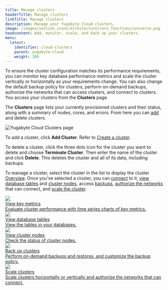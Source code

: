 ```yaml
---
title: Manage clusters
headerTitle: Manage clusters
linkTitle: Manage clusters
description: Manage your Yugabyte Cloud clusters.
image: /images/section_icons/architecture/core_functions/universe.png
headcontent: Add, monitor, scale, and back up your clusters.
menu:
  latest:
    identifier: cloud-clusters
    parent: yugabyte-cloud
    weight: 100
---
```


To ensure the cluster configuration matches its performance requirements, you can monitor key database performance metrics and scale the cluster vertically or horizontally as your requirements change. You can also change the default backup policy for clusters, perform on-demand backups, authorize the networks that can access clusters, and connect to clusters. You access your clusters from the **Clusters** page.

The **Clusters** page lists your currently provisioned clusters and their status, along with a summary of nodes, cores, and errors. From here you can [add](../cloud-basics/create-clusters/) and delete clusters.

![Yugabyte Cloud Clusters page](/images/yb-cloud/cloud-clusters.png)

To add a cluster, click **Add Cluster**. Refer to [Create a cluster](../cloud-basics/create-clusters/).

To delete a cluster, click the three dots icon for the cluster you want to delete and choose **Terminate Cluster**. Then enter the name of the cluster and click **Delete**. This deletes the cluster and all of its data, including backups.

To manage a cluster, select the cluster in the list to display the cluster [Overview](overview/). Once you've selected a cluster, you can [connect](../cloud-basics/connect-to-clusters/) to it, [view database tables](cluster-tables/) and [cluster nodes](manage-clusters/), access [backups](backup-clusters/), [authorize the networks](../cloud-basics/add-connections/) that can connect, and [scale the cluster](configure-clusters/).

<div class="row">

  <div class="col-12 col-md-6 col-lg-12 col-xl-6">
    <a class="section-link icon-offset" href="overview/">
      <div class="head">
        <img class="icon" src="/images/section_icons/explore/monitoring.png" aria-hidden="true" />
        <div class="title">View key metrics</div>
      </div>
      <div class="body">
        Evaluate cluster performance with time series charts of key metrics.
      </div>
    </a>
  </div>

  <div class="col-12 col-md-6 col-lg-12 col-xl-6">
    <a class="section-link icon-offset" href="cluster-tables/">
      <div class="head">
        <img class="icon" src="/images/section_icons/explore/monitoring.png" aria-hidden="true" />
        <div class="title">View database tables</div>
      </div>
      <div class="body">
        View the tables in your databases.
      </div>
    </a>
  </div>

  <div class="col-12 col-md-6 col-lg-12 col-xl-6">
    <a class="section-link icon-offset" href="manage-clusters/">
      <div class="head">
        <img class="icon" src="/images/section_icons/manage/enterprise/edit_universe.png" aria-hidden="true" />
        <div class="title">View cluster nodes</div>
      </div>
      <div class="body">
        Check the status of cluster nodes.
      </div>
    </a>
  </div>
<!--
  <div class="col-12 col-md-6 col-lg-12 col-xl-6">
    <a class="section-link icon-offset" href="monitor-clusters/">
      <div class="head">
        <img class="icon" src="/images/section_icons/explore/monitoring.png" aria-hidden="true" />
        <div class="title">Monitor performance</div>
      </div>
      <div class="body">
        Monitor performance metrics and view live and slow running queries.
      </div>
    </a>
  </div>
-->
  <div class="col-12 col-md-6 col-lg-12 col-xl-6">
    <a class="section-link icon-offset" href="backup-clusters/">
      <div class="head">
        <img class="icon" src="/images/section_icons/manage/backup.png" aria-hidden="true" />
        <div class="title">Back up clusters</div>
      </div>
      <div class="body">
        Perform on-demand backups and restores, and customize the backup policy.
      </div>
    </a>
  </div>

<!--
  <div class="col-12 col-md-6 col-lg-12 col-xl-6">
    <a class="section-link icon-offset" href="monitor-activity/">
      <div class="head">
        <img class="icon" src="/images/section_icons/explore/monitoring.png" aria-hidden="true" />
        <div class="title">Monitor activity</div>
      </div>
      <div class="body">
        Monitor cluster activity and review activity details.
      </div>
    </a>
  </div>
-->
  <div class="col-12 col-md-6 col-lg-12 col-xl-6">
    <a class="section-link icon-offset" href="configure-clusters/">
      <div class="head">
        <img class="icon" src="/images/section_icons/deploy/enterprise/administer.png" aria-hidden="true" />
        <div class="title">Scale clusters</div>
      </div>
      <div class="body">
        Scale clusters horizontally or vertically and authorize the networks that can connect.
      </div>
    </a>
  </div>
</div>
